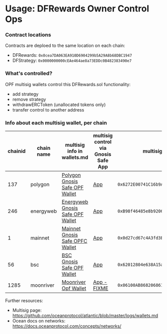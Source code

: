 # Usage: DFRewards Owner Control Ops


### Contract locations

Contracts are deploed to the same location on each chain:
- DFRewards: `0x0cea7DA063EA910D6904299b5A29A8b68DBC1947`
- DFStrategy: `0x0000000000cEAe464ae8a73EDDc0B482383490e7`

### What's controlled?

OPF multisig wallets control this DFRewards.sol functionality:

- add strategy
- remove strategy
- withdrawERCToken (unallocated tokens only)
- transfer control to another address

### Info about each multisig wallet, per chain

| chainid | chain name | multisig info in wallets.md | multisig control via Gnosis Safe App | multisig wallet address |
| ------- | ---------- | --------------------------- | ------------------------------------ | ----------------------- |
| 137     | polygon    | [Polygon Gnosis Safe OPF Wallet](https://github.com/oceanprotocol/atlantic/blob/master/logs/wallets.md#polygon-gnosis-safe-opf-wallet) | [App](https://gnosis-safe.io/app/matic:0x6272E00741C16b9A337E29DB672d51Af09eA87dD/home) | `0x6272E00741C16b9A337E29DB672d51Af09eA87dD` |
| 246     | energyweb  | [Energyweb Gnosis Safe OPF Wallet](https://github.com/oceanprotocol/atlantic/blob/master/logs/wallets.md#energyweb-gnosis-safe-opf-wallet)| [App](https://gnosis-safe.io/app/ewt:0xB98f46485e8b9206158D8127BAF81Dbfd6139Cef/home)| `0xB98f46485e8b9206158D8127BAF81Dbfd6139Cef` |
| 1       | mainnet    | [Mainnet Gnosis Safe OPFC Wallet](https://github.com/oceanprotocol/atlantic/blob/master/logs/wallets.md#mainnet-gnosis-safe-opfc-wallet) | [App]() | `0x0d27cd67c4A3fd3Eb9C7C757582f59089F058167` |
| 56      | bsc        | [BSC Gnosis Safe OPF Wallet](https://github.com/oceanprotocol/atlantic/blob/master/logs/wallets.md#bsc-gnosis-safe-opf-wallet) | [App](https://gnosis-safe.io/app/eth:0x62012804e638A15a5beC5aDE01756A7C8d0E50Cc/home) | `0x62012804e638A15a5beC5aDE01756A7C8d0E50Cc` |
| 1285    | moonriver  | [Moonriver Opf Wallet](https://github.com/oceanprotocol/atlantic/blob/master/logs/wallets.md#moonriver-opf-wallet) | [App - FIXME]()  | `0x06100AB868206861a4D7936166A91668c2Ce1312` |

Further resources:
- Multisig page: https://github.com/oceanprotocol/atlantic/blob/master/logs/wallets.md
- Ocean docs on networks: https://docs.oceanprotocol.com/concepts/networks/
